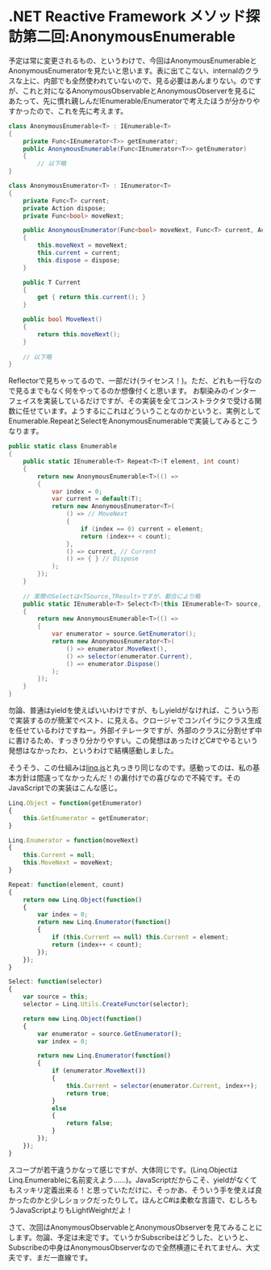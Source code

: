 # .NET Reactive Framework メソッド探訪第二回:AnonymousEnumerable

予定は常に変更されるもの、というわけで、今回はAnonymousEnumerableとAnonymousEnumeratorを見たいと思います。表に出てこない、internalのクラスな上に、内部でも全然使われていないので、見る必要はあんまりない。のですが、これと対になるAnonymousObservableとAnonymousObserverを見るにあたって、先に慣れ親しんだIEnumerable/Enumeratorで考えたほうが分かりやすかったので、これを先に考えます。

```csharp
class AnonymousEnumerable<T> : IEnumerable<T>
{
    private Func<IEnumerator<T>> getEnumerator;
    public AnonymousEnumerable(Func<IEnumerator<T>> getEnumerator)
    {
        // 以下略
}

class AnonymousEnumerator<T> : IEnumerator<T>
{
    private Func<T> current;
    private Action dispose;
    private Func<bool> moveNext;

    public AnonymousEnumerator(Func<bool> moveNext, Func<T> current, Action dispose)
    {
        this.moveNext = moveNext;
        this.current = current;
        this.dispose = dispose;
    }

    public T Current
    {
        get { return this.current(); }
    }

    public bool MoveNext()
    {
        return this.moveNext();
    }
    
    // 以下略
}
```

Reflectorで見ちゃってるので、一部だけ(ライセンス！)。ただ、どれも一行なので見るまでもなく何をやってるのか想像付くと思います。 お馴染みのインターフェイスを実装しているだけですが、その実装を全てコンストラクタで受ける関数に任せています。ようするにこれはどういうことなのかというと、実例としてEnumerable.RepeatとSelectをAnonymousEnumerableで実装してみるとこうなります。

```csharp
public static class Enumerable
{
    public static IEnumerable<T> Repeat<T>(T element, int count)
    {
        return new AnonymousEnumerable<T>(() =>
        {
            var index = 0;
            var current = default(T);
            return new AnonymousEnumerator<T>(
                () => // MoveNext
                {
                    if (index == 0) current = element;
                    return (index++ < count);
                },
                () => current, // Current
                () => { } // Dispose
            );
        });
    }
    
    // 実際のSelectは<TSource,TResult>ですが、都合により略
    public static IEnumerable<T> Select<T>(this IEnumerable<T> source, Func<T, T> selector)
    {
        return new AnonymousEnumerable<T>(() =>
        {
            var enumerator = source.GetEnumerator();
            return new AnonymousEnumerator<T>(
                () => enumerator.MoveNext(),
                () => selector(enumerator.Current),
                () => enumerator.Dispose()
            );
        });
    }
}
```

勿論、普通はyieldを使えばいいわけですが、もしyieldがなければ、こういう形で実装するのが簡潔でベスト、に見える。クロージャでコンパイラにクラス生成を任せているわけですねー。外部イテレータですが、外部のクラスに分割せず中に書けるため、すっきり分かりやすい。この発想はあったけどC#でやるという発想はなかったわ、というわけで結構感動しました。

そうそう、この仕組みは[linq.js](http://linqjs.codeplex.com/ "linq.js - LINQ for JavaScript Library - Home")と丸っきり同じなのです。感動ってのは、私の基本方針は間違ってなかったんだ！の裏付けでの喜びなので不純です。そのJavaScriptでの実装はこんな感じ。

```javascript
Linq.Object = function(getEnumerator)
{
    this.GetEnumerator = getEnumerator;
}

Linq.Enumerator = function(moveNext)
{
    this.Current = null;
    this.MoveNext = moveNext;
}

Repeat: function(element, count)
{
    return new Linq.Object(function()
    {
        var index = 0;
        return new Linq.Enumerator(function()
        {
            if (this.Current == null) this.Current = element;
            return (index++ < count);
        });
    });
}

Select: function(selector)
{
    var source = this;
    selector = Linq.Utils.CreateFunctor(selector);

    return new Linq.Object(function()
    {
        var enumerator = source.GetEnumerator();
        var index = 0;

        return new Linq.Enumerator(function()
        {
            if (enumerator.MoveNext())
            {
                this.Current = selector(enumerator.Current, index++);
                return true;
            }
            else
            {
                return false;
            }
        });
    });
}
```

スコープが若干違うかなって感じですが、大体同じです。(Linq.ObjectはLinq.Enumerableに名前変えよう……)。JavaScriptだからこそ、yieldがなくてもスッキリ定義出来る！と思っていただけに、そっかあ、そういう手を使えば良かったのかと少しショックだったりして。ほんとC#は柔軟な言語で、むしろもうJavaScriptよりもLightWeightだよ！

さて、次回はAnonymousObservableとAnonymousObserverを見てみることにします。勿論、予定は未定です。ていうかSubscribeはどうした、というと、Subscribeの中身はAnonymousObserverなので全然横道にそれてません、大丈夫です、まだ一直線です。